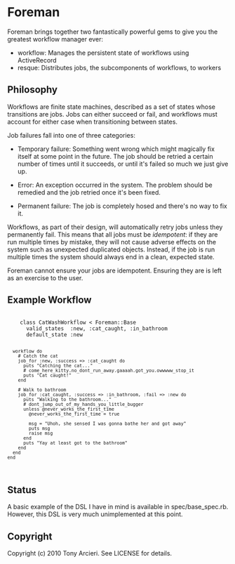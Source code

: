 Foreman
=======

Foreman brings together two fantastically powerful gems to give you the
greatest workflow manager ever:

* workflow: Manages the persistent state of workflows using ActiveRecord 
* resque: Distributes jobs, the subcomponents of workflows, to workers

Philosophy
----------

Workflows are finite state machines, described as a set of states whose
transitions are jobs.  Jobs can either succeed or fail, and workflows
must account for either case when transitioning between states.

Job failures fall into one of three categories:

* Temporary failure: Something went wrong which might magically fix itself at
  some point in the future.  The job should be retried a certain number of
  times until it succeeds, or until it's failed so much we just give up.
  
* Error: An exception occurred in the system.  The problem should be remedied
  and the job retried once it's been fixed.
  
* Permanent failure: The job is completely hosed and there's no way to fix it.

Workflows, as part of their design, will automatically retry jobs unless they
permanently fail.  This means that all jobs must be *idempotent*: if they are
run multiple times by mistake, they will not cause adverse effects on the
system such as unexpected duplicated objects.  Instead, if the job is run
multiple times the system should always end in a clean, expected state.

Foreman cannot ensure your jobs are idempotent.  Ensuring they are is left as
an exercise to the user.

Example Workflow
----------------

<code>
    class CatWashWorkflow < Foreman::Base
      valid_states  :new, :cat_caught, :in_bathroom
      default_state :new
  
      workflow do
        # Catch the cat
        job_for :new, :success => :cat_caught do
          puts "Catching the cat..."
          # come_here_kitty.no_dont_run_away.gaaaah.got_you.owwwww_stop_it
          puts "Cat caught!"
        end
  
        # Walk to bathroom
        job_for :cat_caught, :success => :in_bathroom, :fail => :new do
          puts "Walking to the bathroom..."
          # dont_jump_out_of_my_hands_you_little_bugger
          unless @never_works_the_first_time
            @never_works_the_first_time = true
      
            msg = "Uhoh, she sensed I was gonna bathe her and got away"
            puts msg
            raise msg
          end
          puts "Yay at least got to the bathroom"
        end
      end
    end
</code>

Status
------

A basic example of the DSL I have in mind is available in spec/base_spec.rb.
However, this DSL is very much unimplemented at this point.

Copyright
---------

Copyright (c) 2010 Tony Arcieri. See LICENSE for details.
